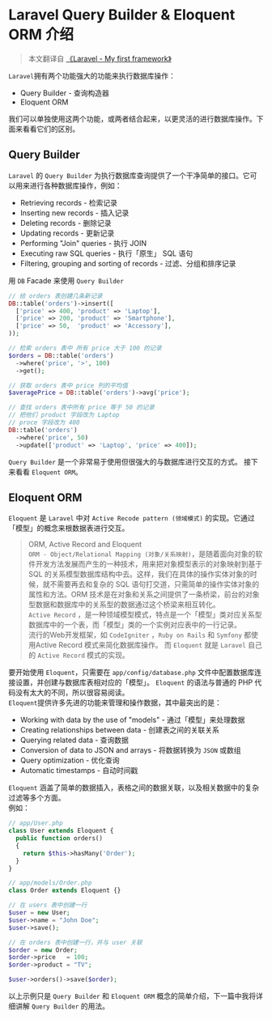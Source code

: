 # Laravel Query Builder & Eloquent ORM 介绍

>本文翻译自 [《Laravel - My first framework》](https://leanpub.com/laravel-first-framework/)

`Laravel`拥有两个功能强大的功能来执行数据库操作：
* Query Builder - 查询构造器
* Eloquent ORM

我们可以单独使用这两个功能，或两者结合起来，以更灵活的进行数据库操作。下面来看看它们的区别。

## Query Builder

`Laravel` 的 `Query Builder` 为执行数据库查询提供了一个干净简单的接口。它可以用来进行各种数据库操作，例如：   

*   Retrieving records - 检索记录
*   Inserting new records - 插入记录
*   Deleting records - 删除记录
*   Updating records - 更新记录
*   Performing "Join" queries - 执行 JOIN
*   Executing raw SQL queries - 执行「原生」 SQL 语句
*   Filtering, grouping and sorting of records - 过滤、分组和排序记录

用 `DB` Facade 来使用 `Query Builder`

```php
// 给 orders 表创建几条新记录
DB::table('orders')->insert([                      
  ['price' => 400, 'product' => 'Laptop'],
  ['price' => 200, 'product' => 'Smartphone'],
  ['price' => 50,  'product' => 'Accessory'],
));                                     

// 检索 orders 表中 所有 price 大于 100 的记录
$orders = DB::table('orders')
  ->where('price', '>', 100)
  ->get();

// 获取 orders 表中 price 列的平均值
$averagePrice = DB::table('orders')->avg('price');          

// 查找 orders 表中所有 price 等于 50 的记录
// 把他们 product 字段改为 Laptop
// proce 字段改为 400
DB::table('orders')
  ->where('price', 50)
  ->update(['product' => 'Laptop', 'price' => 400]);
```

`Query Builder` 是一个非常易于使用但很强大的与数据库进行交互的方式。 
接下来看看 `Eloquent ORM`。

## Eloquent ORM
`Eloquent` 是 `Laravel` 中对 `Active Recode pattern (领域模式)` 的实现。它通过 「模型」的概念来根数据表进行交互。

> ORM, Active Record and Eloquent   
`ORM - Object/Relational Mapping (对象/关系映射)`，是随着面向对象的软件开发方法发展而产生的一种技术，用来把对象模型表示的对象映射到基于 SQL  的关系模型数据库结构中去。这样，我们在具体的操作实体对象的时候，就不需要再去和复杂的 SQL 语句打交道，只需简单的操作实体对象的属性和方法。ORM 技术是在对象和关系之间提供了一条桥梁，前台的对象型数据和数据库中的关系型的数据通过这个桥梁来相互转化。  
`Active Record` ，是一种领域模型模式，特点是一个「模型」类对应关系型数据库中的一个表，而「模型」类的一个实例对应表中的一行记录。  
流行的Web开发框架，如 `CodeIgniter` ，`Ruby on Rails` 和 `Symfony` 都使用Active Record 模式来简化数据库操作。 而 `Eloquent` 就是 `Laravel` 自己的 `Active Record` 模式的实现。

要开始使用 `Eloquent`，只需要在 `app/config/database.php` 文件中配置数据库连接设置，并创建与数据库表相对应的「模型」。 `Eloquent` 的语法与普通的 PHP 代码没有太大的不同，所以很容易阅读。  
`Eloquent`提供许多先进的功能来管理和操作数据，其中最突出的是：

*   Working with data by the use of "models" - 通过「模型」来处理数据
*   Creating relationships between data - 创建表之间的关联关系
*   Querying related data - 查询数据
*   Conversion of data to JSON and arrays - 将数据转换为 `JSON` 或数组
*   Query optimization - 优化查询
*   Automatic timestamps - 自动时间戳

`Eloquent` 涵盖了简单的数据插入，表格之间的数据关联，以及相关数据中的复杂过滤等多个方面。  
例如：

```php
// app/User.php
class User extends Eloquent {
  public function orders()
  {
    return $this->hasMany('Order');
  }
}

// app/models/Order.php
class Order extends Eloquent {}                     

// 在 users 表中创建一行
$user = new User;                               
$user->name = "John Doe";                           
$user->save();                              

// 在 orders 表中创建一行，并与 user 关联
$order = new Order;                             
$order->price   = 100;                          
$order->product = "TV";                         

$user->orders()->save($order);
```

以上示例只是 `Query Builder` 和 `Eloquent ORM` 概念的简单介绍，下一篇中我将详细讲解 `Query Builder` 的用法。